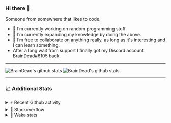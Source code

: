 ### Hi there 👋

Someone from somewhere that likes to code.

- 🔭 I’m currently working on random programming stuff.
- 🌱 I’m currently expanding my knowledge by doing the above.
- 👯 I’m free to collaborate on anything really, as long as it's interesting and I can learn something.
- After a long wait from support I finally got my Discord account BrainDead#6105 back
<hr>


<img alt="BrainDead's github stats" align="left" src="https://github-readme-stats.vercel.app/api?username=albertopoljak&count_private=true&show_icons=true&theme=radical&hide_border=true"/>
<img alt="BrainDead's github stats" align="left" src="https://github-readme-stats.vercel.app/api/top-langs/?username=albertopoljak&layout=compact&theme=radical&hide_border=true&card_width=250"/>
<br clear="left"/>

<hr>

### 📈 Additional Stats

<details>
  <summary>⚡ Recent Github activity</summary>
  <br/>

  <!--START_SECTION:activity-->
1. 🗣 Commented on [#32](https://github.com/albertopoljak/Licensy/issues/32) in [albertopoljak/Licensy](https://github.com/albertopoljak/Licensy)
2. ❗️ Closed issue [#31](https://github.com/albertopoljak/Licensy/issues/31) in [albertopoljak/Licensy](https://github.com/albertopoljak/Licensy)
3. ❌ Closed PR [#23](https://github.com/albertopoljak/Licensy/pull/23) in [albertopoljak/Licensy](https://github.com/albertopoljak/Licensy)
4. ❌ Closed PR [#19](https://github.com/albertopoljak/Licensy/pull/19) in [albertopoljak/Licensy](https://github.com/albertopoljak/Licensy)
5. ❌ Closed PR [#20](https://github.com/albertopoljak/Licensy/pull/20) in [albertopoljak/Licensy](https://github.com/albertopoljak/Licensy)
  <!--END_SECTION:activity-->
</details>

<details>
  <summary>👀 Stackoverflow</summary>

  [![Omid Nikrah StackOverflow](https://github-readme-stackoverflow.vercel.app/?userID=11311072&theme=dark)](https://stackoverflow.com/users/11311072/braindead)

</details>

<details>
  <summary>🤖 Waka stats</summary>
  <br/>

  <!--START_SECTION:waka-->
![Profile Views](http://img.shields.io/badge/Profile%20Views-3-blue)

![Lines of code](https://img.shields.io/badge/From%20Hello%20World%20I%27ve%20Written-272654%20lines%20of%20code-blue)

**🐱 My Github Data** 

> 🏆 725 Contributions in the Year 2021
 > 
> 📦 148.8 kB Used in Github's Storage 
 > 
> 💼 Opted to Hire
 > 
> 📜 33 Public Repositories 
 > 
> 🔑 8 Private Repositories  
 > 
**I'm an Early 🐤** 

```text
🌞 Morning    150 commits    █████░░░░░░░░░░░░░░░░░░░░   19.74% 
🌆 Daytime    298 commits    █████████░░░░░░░░░░░░░░░░   39.21% 
🌃 Evening    213 commits    ███████░░░░░░░░░░░░░░░░░░   28.03% 
🌙 Night      99 commits     ███░░░░░░░░░░░░░░░░░░░░░░   13.03%

```
📅 **I'm Most Productive on Tuesday** 

```text
Monday       113 commits    ███░░░░░░░░░░░░░░░░░░░░░░   14.87% 
Tuesday      153 commits    █████░░░░░░░░░░░░░░░░░░░░   20.13% 
Wednesday    144 commits    ████░░░░░░░░░░░░░░░░░░░░░   18.95% 
Thursday     129 commits    ████░░░░░░░░░░░░░░░░░░░░░   16.97% 
Friday       83 commits     ██░░░░░░░░░░░░░░░░░░░░░░░   10.92% 
Saturday     61 commits     ██░░░░░░░░░░░░░░░░░░░░░░░   8.03% 
Sunday       77 commits     ██░░░░░░░░░░░░░░░░░░░░░░░   10.13%

```


📊 **This Week I Spent My Time On** 

```text
💬 Programming Languages: 
Python                   9 hrs 31 mins       ███████████░░░░░░░░░░░░░░   45.31% 
XML                      7 hrs 39 mins       █████████░░░░░░░░░░░░░░░░   36.41% 
Gettext Catalog          1 hr 21 mins        █░░░░░░░░░░░░░░░░░░░░░░░░   6.45% 
textmate                 1 hr 15 mins        █░░░░░░░░░░░░░░░░░░░░░░░░   6.01% 
Text                     46 mins             █░░░░░░░░░░░░░░░░░░░░░░░░   3.72%

🐱‍💻 Projects: 
odoo_14                  19 hrs 54 mins      ███████████████████████░░   94.66% 
advent_of_code_2021      33 mins             ░░░░░░░░░░░░░░░░░░░░░░░░░   2.67% 
culjak                   30 mins             ░░░░░░░░░░░░░░░░░░░░░░░░░   2.39% 
Unknown Project          3 mins              ░░░░░░░░░░░░░░░░░░░░░░░░░   0.28% 
knauf_custom_addons      0 secs              ░░░░░░░░░░░░░░░░░░░░░░░░░   0.0%

💻 Operating System: 
Linux                    21 hrs 2 mins       █████████████████████████   100.0%

```

**I Mostly Code in Python** 

```text
Python                   29 repos            ███████████████████░░░░░░   78.38% 
Java                     4 repos             ██░░░░░░░░░░░░░░░░░░░░░░░   10.81% 
HTML                     2 repos             █░░░░░░░░░░░░░░░░░░░░░░░░   5.41% 
TypeScript               1 repo              ░░░░░░░░░░░░░░░░░░░░░░░░░   2.7% 
JavaScript               1 repo              ░░░░░░░░░░░░░░░░░░░░░░░░░   2.7%

```



 Last Updated on 10/12/2021
<!--END_SECTION:waka-->
</details>
